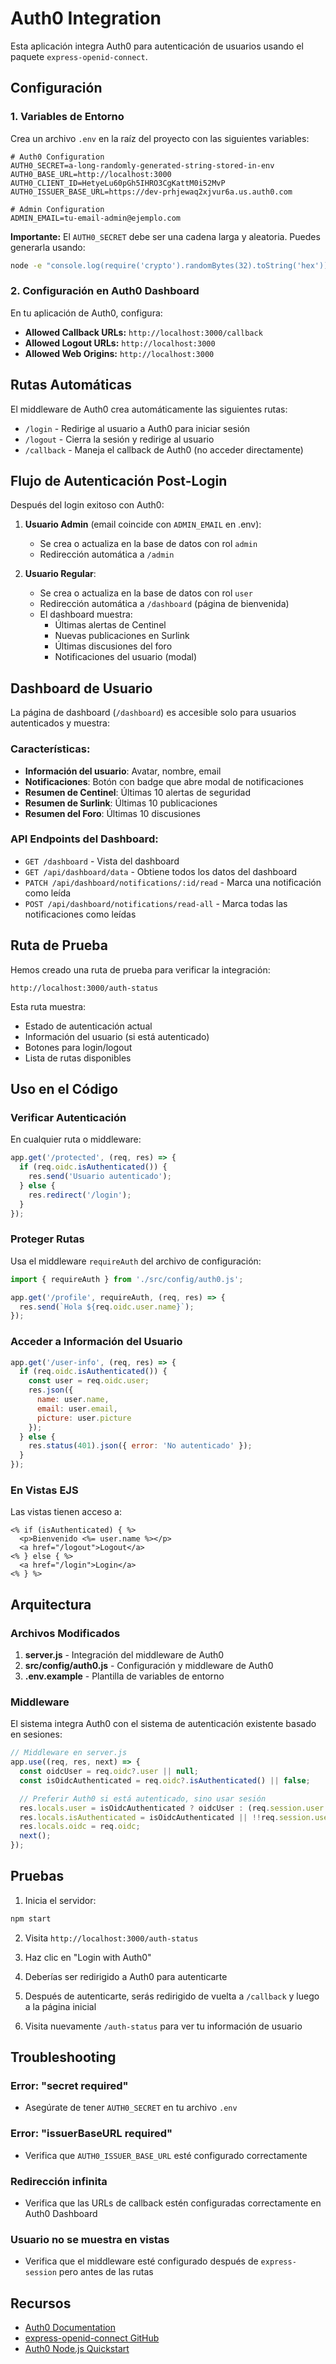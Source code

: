 # Auth0 Integration

Esta aplicación integra Auth0 para autenticación de usuarios usando el paquete `express-openid-connect`.

## Configuración

### 1. Variables de Entorno

Crea un archivo `.env` en la raíz del proyecto con las siguientes variables:

```env
# Auth0 Configuration
AUTH0_SECRET=a-long-randomly-generated-string-stored-in-env
AUTH0_BASE_URL=http://localhost:3000
AUTH0_CLIENT_ID=HetyeLu60pGh5IHRO3CgKattM0i52MvP
AUTH0_ISSUER_BASE_URL=https://dev-prhjewaq2xjvur6a.us.auth0.com

# Admin Configuration
ADMIN_EMAIL=tu-email-admin@ejemplo.com
```

**Importante:** El `AUTH0_SECRET` debe ser una cadena larga y aleatoria. Puedes generarla usando:
```bash
node -e "console.log(require('crypto').randomBytes(32).toString('hex'))"
```

### 2. Configuración en Auth0 Dashboard

En tu aplicación de Auth0, configura:

- **Allowed Callback URLs:** `http://localhost:3000/callback`
- **Allowed Logout URLs:** `http://localhost:3000`
- **Allowed Web Origins:** `http://localhost:3000`

## Rutas Automáticas

El middleware de Auth0 crea automáticamente las siguientes rutas:

- `/login` - Redirige al usuario a Auth0 para iniciar sesión
- `/logout` - Cierra la sesión y redirige al usuario
- `/callback` - Maneja el callback de Auth0 (no acceder directamente)

## Flujo de Autenticación Post-Login

Después del login exitoso con Auth0:

1. **Usuario Admin** (email coincide con `ADMIN_EMAIL` en .env):
   - Se crea o actualiza en la base de datos con rol `admin`
   - Redirección automática a `/admin`

2. **Usuario Regular**:
   - Se crea o actualiza en la base de datos con rol `user`
   - Redirección automática a `/dashboard` (página de bienvenida)
   - El dashboard muestra:
     - Últimas alertas de Centinel
     - Nuevas publicaciones en Surlink
     - Últimas discusiones del foro
     - Notificaciones del usuario (modal)

## Dashboard de Usuario

La página de dashboard (`/dashboard`) es accesible solo para usuarios autenticados y muestra:

### Características:
- **Información del usuario**: Avatar, nombre, email
- **Notificaciones**: Botón con badge que abre modal de notificaciones
- **Resumen de Centinel**: Últimas 10 alertas de seguridad
- **Resumen de Surlink**: Últimas 10 publicaciones
- **Resumen del Foro**: Últimas 10 discusiones

### API Endpoints del Dashboard:
- `GET /dashboard` - Vista del dashboard
- `GET /api/dashboard/data` - Obtiene todos los datos del dashboard
- `PATCH /api/dashboard/notifications/:id/read` - Marca una notificación como leída
- `POST /api/dashboard/notifications/read-all` - Marca todas las notificaciones como leídas

## Ruta de Prueba

Hemos creado una ruta de prueba para verificar la integración:

```
http://localhost:3000/auth-status
```

Esta ruta muestra:
- Estado de autenticación actual
- Información del usuario (si está autenticado)
- Botones para login/logout
- Lista de rutas disponibles

## Uso en el Código

### Verificar Autenticación

En cualquier ruta o middleware:

```javascript
app.get('/protected', (req, res) => {
  if (req.oidc.isAuthenticated()) {
    res.send('Usuario autenticado');
  } else {
    res.redirect('/login');
  }
});
```

### Proteger Rutas

Usa el middleware `requireAuth` del archivo de configuración:

```javascript
import { requireAuth } from './src/config/auth0.js';

app.get('/profile', requireAuth, (req, res) => {
  res.send(`Hola ${req.oidc.user.name}`);
});
```

### Acceder a Información del Usuario

```javascript
app.get('/user-info', (req, res) => {
  if (req.oidc.isAuthenticated()) {
    const user = req.oidc.user;
    res.json({
      name: user.name,
      email: user.email,
      picture: user.picture
    });
  } else {
    res.status(401).json({ error: 'No autenticado' });
  }
});
```

### En Vistas EJS

Las vistas tienen acceso a:

```ejs
<% if (isAuthenticated) { %>
  <p>Bienvenido <%= user.name %></p>
  <a href="/logout">Logout</a>
<% } else { %>
  <a href="/login">Login</a>
<% } %>
```

## Arquitectura

### Archivos Modificados

1. **server.js** - Integración del middleware de Auth0
2. **src/config/auth0.js** - Configuración y middleware de Auth0
3. **.env.example** - Plantilla de variables de entorno

### Middleware

El sistema integra Auth0 con el sistema de autenticación existente basado en sesiones:

```javascript
// Middleware en server.js
app.use((req, res, next) => {
  const oidcUser = req.oidc?.user || null;
  const isOidcAuthenticated = req.oidc?.isAuthenticated() || false;

  // Preferir Auth0 si está autenticado, sino usar sesión
  res.locals.user = isOidcAuthenticated ? oidcUser : (req.session.user || null);
  res.locals.isAuthenticated = isOidcAuthenticated || !!req.session.user;
  res.locals.oidc = req.oidc;
  next();
});
```

## Pruebas

1. Inicia el servidor:
```bash
npm start
```

2. Visita `http://localhost:3000/auth-status`

3. Haz clic en "Login with Auth0"

4. Deberías ser redirigido a Auth0 para autenticarte

5. Después de autenticarte, serás redirigido de vuelta a `/callback` y luego a la página inicial

6. Visita nuevamente `/auth-status` para ver tu información de usuario

## Troubleshooting

### Error: "secret required"
- Asegúrate de tener `AUTH0_SECRET` en tu archivo `.env`

### Error: "issuerBaseURL required"
- Verifica que `AUTH0_ISSUER_BASE_URL` esté configurado correctamente

### Redirección infinita
- Verifica que las URLs de callback estén configuradas correctamente en Auth0 Dashboard

### Usuario no se muestra en vistas
- Verifica que el middleware esté configurado después de `express-session` pero antes de las rutas

## Recursos

- [Auth0 Documentation](https://auth0.com/docs)
- [express-openid-connect GitHub](https://github.com/auth0/express-openid-connect)
- [Auth0 Node.js Quickstart](https://auth0.com/docs/quickstart/webapp/nodejs)
